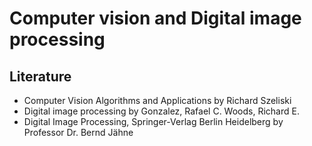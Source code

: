 # Computer vision and Digital image processing

## Literature

- Computer Vision Algorithms and Applications by Richard Szeliski
- Digital image processing by Gonzalez, Rafael C. Woods, Richard E.
- Digital Image Processing, Springer-Verlag Berlin Heidelberg by Professor Dr. Bernd Jähne
